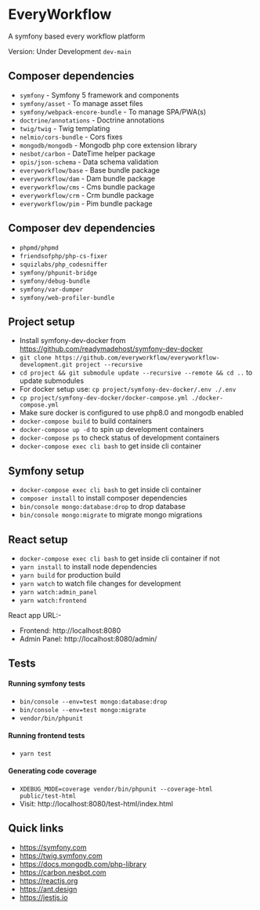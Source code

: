 # EveryWorkflow

A symfony based every workflow platform


Version: Under Development `dev-main`


## Composer dependencies

- `symfony` - Symfony 5 framework and components
- `symfony/asset` - To manage asset files
- `symfony/webpack-encore-bundle` - To manage SPA/PWA(s)
- `doctrine/annotations` - Doctrine annotations
- `twig/twig` - Twig templating
- `nelmio/cors-bundle` - Cors fixes
- `mongodb/mongodb` - Mongodb php core extension library
- `nesbot/carbon` - DateTime helper package
- `opis/json-schema` - Data schema validation
- `everyworkflow/base` - Base bundle package
- `everyworkflow/dam` - Dam bundle package
- `everyworkflow/cms` - Cms bundle package
- `everyworkflow/crm` - Crm bundle package
- `everyworkflow/pim` - Pim bundle package


## Composer dev dependencies

- `phpmd/phpmd`
- `friendsofphp/php-cs-fixer`
- `squizlabs/php_codesniffer`
- `symfony/phpunit-bridge`
- `symfony/debug-bundle`
- `symfony/var-dumper`
- `symfony/web-profiler-bundle`


## Project setup

- Install symfony-dev-docker from https://github.com/readymadehost/symfony-dev-docker
- `git clone https://github.com/everyworkflow/everyworkflow-development.git project --recursive`
- `cd project && git submodule update --recursive --remote && cd ..` to update submodules
- For docker setup use: `cp project/symfony-dev-docker/.env ./.env`
- `cp project/symfony-dev-docker/docker-compose.yml ./docker-compose.yml`
- Make sure docker is configured to use php8.0 and mongodb enabled
- `docker-compose build` to build containers
- `docker-compose up -d` to spin up development containers
- `docker-compose ps` to check status of development containers
- `docker-compose exec cli bash` to get inside cli container

## Symfony setup

- `docker-compose exec cli bash` to get inside cli container
- `composer install` to install composer dependencies
- `bin/console mongo:database:drop` to drop database
- `bin/console mongo:migrate` to migrate mongo migrations


## React setup

- `docker-compose exec cli bash` to get inside cli container if not
- `yarn install` to install node dependencies
- `yarn build` for production build
- `yarn watch` to watch file changes for development
- `yarn watch:admin_panel`
- `yarn watch:frontend`

React app URL:-

- Frontend: http://localhost:8080
- Admin Panel: http://localhost:8080/admin/

## Tests

#### Running symfony tests

- `bin/console --env=test mongo:database:drop`
- `bin/console --env=test mongo:migrate`
- `vendor/bin/phpunit`

#### Running frontend tests

- `yarn test`

#### Generating code coverage

- `XDEBUG_MODE=coverage vendor/bin/phpunit --coverage-html public/test-html`
- Visit: http://localhost:8080/test-html/index.html

## Quick links

- https://symfony.com
- https://twig.symfony.com
- https://docs.mongodb.com/php-library
- https://carbon.nesbot.com
- https://reactjs.org
- https://ant.design
- https://jestjs.io
